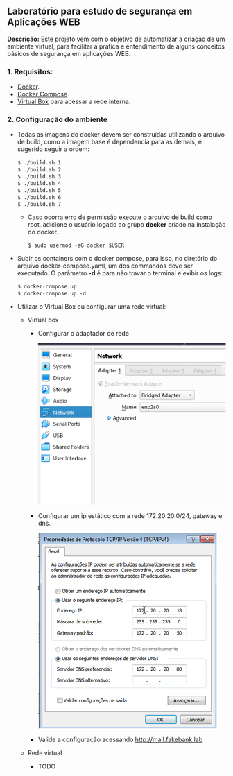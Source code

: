 ## **Laboratório para estudo de segurança em Aplicações WEB**

**Descrição:** Este projeto vem com o objetivo de automatizar a criação de um ambiente virtual, para facilitar a prática e entendimento de alguns conceitos básicos de segurança em aplicações WEB.

### 1. Requisitos:
* <a href="https://docs.docker.com/get-started/">Docker</a>.
* <a href="https://docs.docker.com/compose/install/">Docker Compose</a>.
* <a href="https://www.virtualbox.org/wiki/Downloads">Virtual Box</a> para acessar a rede interna.
### 2. Configuração do ambiente
* Todas as imagens do docker devem ser construídas utilizando o arquivo de build, como a imagem base é dependencia para as demais, é sugerido seguir a ordem:
  ```
  $ ./build.sh 1
  $ ./build.sh 2
  $ ./build.sh 3
  $ ./build.sh 4
  $ ./build.sh 5
  $ ./build.sh 6
  $ ./build.sh 7
  ```
    * Caso ocorra erro de permissão execute o arquivo de build como root, adicione o usuário logado ao grupo **docker** criado na instalação do docker.
      ```
      $ sudo usermod -aG docker $USER
      ```

* Subir os containers com o docker compose, para isso, no diretório do arquivo docker-compose.yaml, um dos commandos deve ser executado. O parâmetro **-d** é para não travar o terminal e exibir os logs:
  ```
  $ docker-compose up
  $ docker-compose up -d
  ```

* Utilizar o Virtual Box ou configurar uma rede virtual:
  
  * Virtual box
    * Configurar o adaptador de rede

      ![](images/vbox_adapter_config.png?raw=true)

    * Configurar um ip estático com a rede 172.20.20.0/24, gateway e dns.

      ![](images/ip_config.png?raw=true)
    
    * Valide a configuração acessando http://mail.fakebank.lab

  * Rede virtual
    * TODO